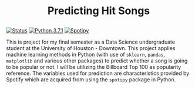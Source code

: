 # <p style="text-align:center;"> Predicting Hit Songs </p>

[![Status](https://img.shields.io/badge/status-in_progress-orange)](https://github.com/DavidNWiley/Predicting_Hit_Songs) [![Python 3.7.1](https://img.shields.io/badge/python-3.7.1-green)](https://www.python.org/downloads/) [![Spotipy](https://img.shields.io/badge/spotipy-2.4.4-green)](https://spotipy.readthedocs.io/en/latest/#installation)

This is project for my final semester as a Data Science undergraduate student at the University of Houston - Downtown. This project applies machine learning methods in Python (with use of `sklearn`, `pandas`, `matplotlib` and various other packages) to predict whether a song is going to be popular or not. I will be utilizing the Billboard Top 100 as popularity reference. The variables used for prediction are characteristics provided by Spotify which are acquired from using the `spotipy` package in Python.
